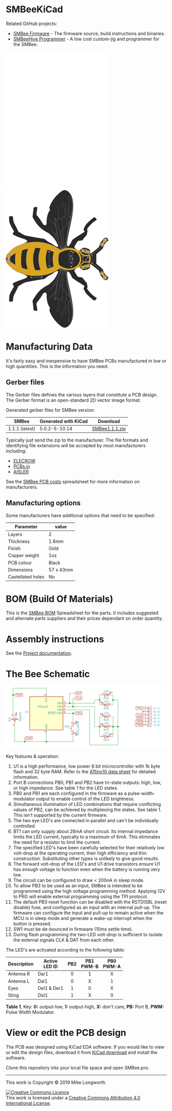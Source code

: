 # SMBeeKiCad

Related GitHub projects:
* [SMBee Firmware] - The firmware source, build instructions and binaries.
* [SMBeeHive Programmer] - A low cost custom-jig and programmer for the SMBee.

![SMBee bottom](/doc/SMBee-bottom.svg)
![SMBee top](/doc/SMBee-top.svg)

# Manufacturing Data

It's fairly easy and inexpensive to have SMBee PCBs manufactured in low or high quantities. This is the information you need:

## Gerber files

The Gerber files defines the various layers that constitute a PCB design. The Gerber format is an open-standard 2D vector image format.

Generated gerber files for SMBee version:

| SMBee | Generated with KiCad | Download 
-|-|-
| 1.1.1 (latest)| 5.0.2-5-10.14 | [SMBee1.1.1.zip]

Typically just send the zip to the manufacturer. The file formats and identifying file extensions will be accepted by most manufacturers including:

* [ELECROW]
* [PCBs.io]
* [AISLER]

See the [SMBee PCB costs] spreadsheet for more information on manufacturers.

## Manufacturing options

Some manufacturers have additional options that need to be specified:

Parameter | value |
-|-
Layers | 2 |
Thickness | 1.6mm |
Finish | Gold |
Copper weight | 1oz |
PCB colour | Black |
Dimensions | 57 x 43mm
Castellated holes | No

# BOM (Build Of Materials)

This is the [SMBee BOM] Spreadsheet for the parts. It includes suggested and alternate parts suppliers and their prices dependant on order quantity.

# Assembly instructions

See the [Project documentation](https://milelo.github.io/smbee).

# The Bee Schematic

![Schematic](/doc/SMBeeSch.svg)

Key features & operation:
1. U1 is a high performance, low power 8 bit microcontroller with 1k byte flash and 32 byte RAM. Refer to the [ATtiny10 data sheet] for detailed information.
1. Port B connections PB0, PB1 and PB2 have tri-state outputs: high, low, or high impedance. See table 1 for the LED states.
1. PB0 and PB1 are each configured in the firmware as a pulse-width-modulator output to enable control of the LED brightness.
1. Simultaneous illumination of LED combinations that require conflicting values of PB2, can be achieved by multiplexing the states. See table 1. This isn't supported by the current firmware.
1. The two eye LED's are connected in parallel and can't be individually controlled.
1. BT1 can only supply about 26mA short circuit. Its internal impedance limits the LED current, typically to a maximum of 6mA. This eliminates the need for a resistor to limit the current.
1. The specified LED's have been carefully selected for their relatively low volt-drop at the operating current, their high efficiency and thin construction. Substituting other types is unlikely to give good results.
1. The forward volt-drop of the LED's and U1 drive transistors ensure U1 has enough voltage to function even when the battery is running very low.
1. The circuit can be configured to draw < 200nA in sleep mode.
1. To allow PB3 to be used as an input, SMBee is intended to be programmed using the high voltage programming method. Applying 12V to PRG will enable external programming using the TPI protocol.
1. The default PB3 reset function can be disabled with the RSTDISBL (reset disable) fuse, and configured as an input with an internal pull-up. The firmware can configure the input and pull-up to remain active when the MCU is in sleep mode and generate a wake-up interrupt when the button is pressed.
1. SW1 must be de-bounced in firmware (10ms settle time).
1. During flash programming the two-LED volt-drop is sufficient to isolate the external signals CLK & DAT from each other.

The LED's are activated according to the following table:

Description | Active </BR> LED ID | PB2 | PB1 </BR> PWM-B | PB0 </BR> PWM-A
-|-|:-:|:-:|:-:
Antenna R | Dar1        | 0 | 1	| X
Antenna L | Dal1	    | 0	| X	| 1
Eyes      | Del1 & Der1 | 1	| 0	| X
Sting     | Dst1	    | 1	| X	| 0

**Table 1**, Key: **0:** output-low, **1:** output-high, **X:** don't care, **PB:** Port B, **PWM:** Pulse Width Modulator.

# View or edit the PCB design

The PCB was designed using KiCad EDA software. If you would like to view or edit the design files, download it from [KiCad download] and install the software. 

Clone this repository into your local file space and open SMBee.pro.

[ATtiny10 data sheet]: https://ww1.microchip.com/downloads/en/DeviceDoc/atmel-8127-avr-8-bit-microcontroller-attiny4-attiny5-attiny9-attiny10_datasheet.pdf
[GITHUB-LOCATION]: https://github.com/milelo/SMBeeKiCad
[SMBee Firmware]: https://github.com/milelo/SMBeeFirmware
[SMBeeHive Programmer]: https://github.com/milelo/SMBeeHiveKiCad
[SMBee1.1.1.zip]: https://github.com/milelo/SMBeeKiCad/blob/master/gerber/SMBee1.1.1.zip?raw=true
[ELECROW]: https://www.elecrow.com/pcb-manufacturing.html
[PCBs.io]: https://www.pcbs.io/
[AISLER]: https://aisler.net/
[SMBee PCB costs]: https://docs.google.com/spreadsheets/d/1pC-4M-7qa12mT0QL2S9FdDb4QyRmq4kYofQHElQal1s/edit#gid=567507746
[SMBee BOM]: https://docs.google.com/spreadsheets/d/1pC-4M-7qa12mT0QL2S9FdDb4QyRmq4kYofQHElQal1s/edit#gid=1645088434
[SMBee tools]: https://docs.google.com/spreadsheets/d/1pC-4M-7qa12mT0QL2S9FdDb4QyRmq4kYofQHElQal1s/edit#gid=802410893
[KiCad download]: http://kicad-pcb.org/download/

---

This work is Copyright © 2019 Mike Longworth

<a rel="license" href="http://creativecommons.org/licenses/by/4.0/"><img alt="Creative Commons Licence" style="border-width:0" src="https://i.creativecommons.org/l/by/4.0/88x31.png" /></a><br />This work is licensed under a <a rel="license" href="http://creativecommons.org/licenses/by/4.0/">Creative Commons Attribution 4.0 International License</a>.
